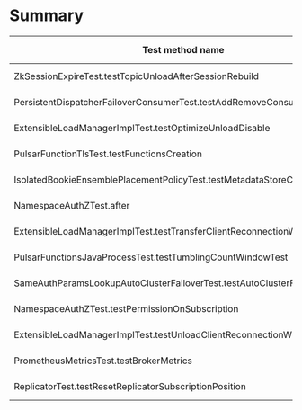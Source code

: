 # Summary

Test method name | Failures | Report | Search issues | Create issue | Fixed by |
---------------- | -------- | ------ | ------------- | ------------ | -------- |
ZkSessionExpireTest.testTopicUnloadAfterSessionRebuild | 11 | [Report](./org.apache.pulsar.broker.service.ZkSessionExpireTest.testTopicUnloadAfterSessionRebuild.md) | [Issues](https://github.com/apache/pulsar/issues?q=ZkSessionExpireTest%20testTopicUnloadAfterSessionRebuild) | [Create issue](https://github.com/apache/pulsar/issues/new?labels=area/test,type/flaky-tests&title=Flaky-test%3A+ZkSessionExpireTest.testTopicUnloadAfterSessionRebuild&body=%0A%23%23%23+Search+before+asking%0A%0A-+%5BX%5D+I+searched+in+the+%5Bissues%5D%28https%3A%2F%2Fgithub.com%2Fapache%2Fpulsar%2Fissues%29+and+found+nothing+similar.%0A%0A%23%23%23+Example+failures%0A%0A-+%5B2025-01-07T06%3A28%3A01.5238522Z%5D%28https%3A%2F%2Fgithub.com%2Fapache%2Fpulsar%2Factions%2Fruns%2F12646109266%2Fjob%2F35236294708%23step%3A9%3A2251%29+%0A-+%5B2025-01-06T06%3A28%3A36.9239706Z%5D%28https%3A%2F%2Fgithub.com%2Fapache%2Fpulsar%2Factions%2Fruns%2F12627438315%2Fjob%2F35182043148%23step%3A9%3A2236%29+%0A-+%5B2025-01-05T06%3A27%3A42.6675697Z%5D%28https%3A%2F%2Fgithub.com%2Fapache%2Fpulsar%2Factions%2Fruns%2F12617083368%2Fjob%2F35158983581%23step%3A9%3A2236%29+%0A-+%5B2025-01-04T06%3A27%3A21.6946387Z%5D%28https%3A%2F%2Fgithub.com%2Fapache%2Fpulsar%2Factions%2Fruns%2F12608077303%2Fjob%2F35140160762%23step%3A9%3A2251%29+%0A-+%5B2025-01-02T12%3A34%3A40.2102783Z%5D%28https%3A%2F%2Fgithub.com%2Fapache%2Fpulsar%2Factions%2Fruns%2F12582208709%2Fjob%2F35067737534%23step%3A11%3A1254%29+%0A%0A%0A%23%23%23+Exception+stacktrace%0A%0A%60%60%60%0Aorg.awaitility.core.ConditionTimeoutException%3A+Assertion+condition+expected+%5Btrue%5D+but+found+%5Bfalse%5D+within+10+seconds.%0A%09at+org.awaitility.core.ConditionAwaiter.await%28ConditionAwaiter.java%3A167%29%0A%09at+org.awaitility.core.AssertionCondition.await%28AssertionCondition.java%3A119%29%0A%09at+org.awaitility.core.AssertionCondition.await%28AssertionCondition.java%3A31%29%0A%09at+org.awaitility.core.ConditionFactory.until%28ConditionFactory.java%3A985%29%0A%09at+org.awaitility.core.ConditionFactory.untilAsserted%28ConditionFactory.java%3A769%29%0A%09at+org.apache.pulsar.broker.service.ZkSessionExpireTest.testTopicUnloadAfterSessionRebuild%28ZkSessionExpireTest.java%3A161%29%0A%09at+java.base%2Fjdk.internal.reflect.DirectMethodHandleAccessor.invoke%28DirectMethodHandleAccessor.java%3A103%29%0A%09at+java.base%2Fjava.lang.reflect.Method.invoke%28Method.java%3A580%29%0A%09at+org.testng.internal.invokers.MethodInvocationHelper.invokeMethod%28MethodInvocationHelper.java%3A139%29%0A%09at+org.testng.internal.invokers.InvokeMethodRunnable.runOne%28InvokeMethodRunnable.java%3A47%29%0A%09at+org.testng.internal.invokers.InvokeMethodRunnable.call%28InvokeMethodRunnable.java%3A76%29%0A%09at+org.testng.internal.invokers.InvokeMethodRunnable.call%28InvokeMethodRunnable.java%3A11%29%0A%09at+java.base%2Fjava.util.concurrent.FutureTask.run%28FutureTask.java%3A317%29%0A%09at+java.base%2Fjava.util.concurrent.ThreadPoolExecutor.runWorker%28ThreadPoolExecutor.java%3A1144%29%0A%09at+java.base%2Fjava.util.concurrent.ThreadPoolExecutor%24Worker.run%28ThreadPoolExecutor.java%3A642%29%0A%09at+java.base%2Fjava.lang.Thread.run%28Thread.java%3A1583%29%0ACaused+by%3A+java.lang.AssertionError%3A+expected+%5Btrue%5D+but+found+%5Bfalse%5D%0A%09at+org.testng.Assert.fail%28Assert.java%3A110%29%0A%09at+org.testng.Assert.failNotEquals%28Assert.java%3A1577%29%0A%09at+org.testng.Assert.assertTrue%28Assert.java%3A56%29%0A%09at+org.testng.Assert.assertTrue%28Assert.java%3A66%29%0A%09at+org.apache.pulsar.broker.service.ZkSessionExpireTest.lambda%24testTopicUnloadAfterSessionRebuild%245%28ZkSessionExpireTest.java%3A163%29%0A%09at+org.awaitility.core.AssertionCondition.lambda%24new%240%28AssertionCondition.java%3A53%29%0A%09at+org.awaitility.core.ConditionAwaiter%24ConditionPoller.call%28ConditionAwaiter.java%3A248%29%0A%09at+org.awaitility.core.ConditionAwaiter%24ConditionPoller.call%28ConditionAwaiter.java%3A235%29%0A%09...+4+more%0A%60%60%60%0A%0A%0A%23%23%23+Are+you+willing+to+submit+a+PR%3F%0A%0A-+%5B+%5D+I%27m+willing+to+submit+a+PR%21%0A) | |
PersistentDispatcherFailoverConsumerTest.testAddRemoveConsumer | 2 | [Report](./org.apache.pulsar.broker.service.PersistentDispatcherFailoverConsumerTest.testAddRemoveConsumer.md) | [Issues](https://github.com/apache/pulsar/issues?q=PersistentDispatcherFailoverConsumerTest%20testAddRemoveConsumer) | [Create issue](https://github.com/apache/pulsar/issues/new?labels=area/test,type/flaky-tests&title=Flaky-test%3A+PersistentDispatcherFailoverConsumerTest.testAddRemoveConsumer&body=%0A%23%23%23+Search+before+asking%0A%0A-+%5BX%5D+I+searched+in+the+%5Bissues%5D%28https%3A%2F%2Fgithub.com%2Fapache%2Fpulsar%2Fissues%29+and+found+nothing+similar.%0A%0A%23%23%23+Example+failures%0A%0A-+%5B2025-01-07T06%3A15%3A10.1188309Z%5D%28https%3A%2F%2Fgithub.com%2Fapache%2Fpulsar%2Factions%2Fruns%2F12646109266%2Fjob%2F35236294708%23step%3A9%3A1348%29+%0A%0A%0A%23%23%23+Exception+stacktrace%0A%0A%60%60%60%0Ajava.lang.AssertionError%3A+expected+object+to+not+be+null%0A%09at+org.testng.Assert.fail%28Assert.java%3A110%29%0A%09at+org.testng.Assert.assertNotNull%28Assert.java%3A1483%29%0A%09at+org.testng.Assert.assertNotNull%28Assert.java%3A1467%29%0A%09at+org.apache.pulsar.broker.service.PersistentDispatcherFailoverConsumerTest.testAddRemoveConsumer%28PersistentDispatcherFailoverConsumerTest.java%3A383%29%0A%09at+java.base%2Fjdk.internal.reflect.DirectMethodHandleAccessor.invoke%28DirectMethodHandleAccessor.java%3A103%29%0A%09at+java.base%2Fjava.lang.reflect.Method.invoke%28Method.java%3A580%29%0A%09at+org.testng.internal.invokers.MethodInvocationHelper.invokeMethod%28MethodInvocationHelper.java%3A139%29%0A%09at+org.testng.internal.invokers.InvokeMethodRunnable.runOne%28InvokeMethodRunnable.java%3A47%29%0A%09at+org.testng.internal.invokers.InvokeMethodRunnable.call%28InvokeMethodRunnable.java%3A76%29%0A%09at+org.testng.internal.invokers.InvokeMethodRunnable.call%28InvokeMethodRunnable.java%3A11%29%0A%09at+java.base%2Fjava.util.concurrent.FutureTask.run%28FutureTask.java%3A317%29%0A%09at+java.base%2Fjava.util.concurrent.ThreadPoolExecutor.runWorker%28ThreadPoolExecutor.java%3A1144%29%0A%09at+java.base%2Fjava.util.concurrent.ThreadPoolExecutor%24Worker.run%28ThreadPoolExecutor.java%3A642%29%0A%09at+java.base%2Fjava.lang.Thread.run%28Thread.java%3A1583%29%0A%60%60%60%0A%0A%0A%23%23%23+Are+you+willing+to+submit+a+PR%3F%0A%0A-+%5B+%5D+I%27m+willing+to+submit+a+PR%21%0A) | |
ExtensibleLoadManagerImplTest.testOptimizeUnloadDisable | 1 | [Report](./org.apache.pulsar.broker.loadbalance.extensions.ExtensibleLoadManagerImplTest.testOptimizeUnloadDisable.md) | [Issues](https://github.com/apache/pulsar/issues?q=ExtensibleLoadManagerImplTest%20testOptimizeUnloadDisable) | [Create issue](https://github.com/apache/pulsar/issues/new?labels=area/test,type/flaky-tests&title=Flaky-test%3A+ExtensibleLoadManagerImplTest.testOptimizeUnloadDisable&body=%0A%23%23%23+Search+before+asking%0A%0A-+%5BX%5D+I+searched+in+the+%5Bissues%5D%28https%3A%2F%2Fgithub.com%2Fapache%2Fpulsar%2Fissues%29+and+found+nothing+similar.%0A%0A%23%23%23+Example+failures%0A%0A-+%5B2025-01-06T06%3A35%3A09.8985986Z%5D%28https%3A%2F%2Fgithub.com%2Fapache%2Fpulsar%2Factions%2Fruns%2F12627438315%2Fjob%2F35182043148%23step%3A9%3A2742%29+%0A%0A%0A%23%23%23+Exception+stacktrace%0A%0A%60%60%60%0Aorg.apache.pulsar.client.api.PulsarClientException%24AlreadyClosedException%3A+Client+already+closed+%3A+state+%3D+Closed%0A%09at+org.apache.pulsar.client.api.PulsarClientException.unwrap%28PulsarClientException.java%3A1071%29%0A%09at+org.apache.pulsar.client.impl.ProducerBuilderImpl.create%28ProducerBuilderImpl.java%3A89%29%0A%09at+org.apache.pulsar.broker.loadbalance.extensions.ExtensibleLoadManagerImplTest.testOptimizeUnloadDisable%28ExtensibleLoadManagerImplTest.java%3A766%29%0A%09at+org.apache.pulsar.broker.loadbalance.extensions.ExtensibleLoadManagerImplTest.testOptimizeUnloadDisable%28ExtensibleLoadManagerImplTest.java%3A744%29%0A%09at+java.base%2Fjdk.internal.reflect.DirectMethodHandleAccessor.invoke%28DirectMethodHandleAccessor.java%3A103%29%0A%09at+java.base%2Fjava.lang.reflect.Method.invoke%28Method.java%3A580%29%0A%09at+org.testng.internal.invokers.MethodInvocationHelper.invokeMethod%28MethodInvocationHelper.java%3A139%29%0A%09at+org.testng.internal.invokers.InvokeMethodRunnable.runOne%28InvokeMethodRunnable.java%3A47%29%0A%09at+org.testng.internal.invokers.InvokeMethodRunnable.call%28InvokeMethodRunnable.java%3A76%29%0A%09at+org.testng.internal.invokers.InvokeMethodRunnable.call%28InvokeMethodRunnable.java%3A11%29%0A%09at+java.base%2Fjava.util.concurrent.FutureTask.run%28FutureTask.java%3A317%29%0A%09at+java.base%2Fjava.util.concurrent.ThreadPoolExecutor.runWorker%28ThreadPoolExecutor.java%3A1144%29%0A%09at+java.base%2Fjava.util.concurrent.ThreadPoolExecutor%24Worker.run%28ThreadPoolExecutor.java%3A642%29%0A%09at+java.base%2Fjava.lang.Thread.run%28Thread.java%3A1583%29%0A%60%60%60%0A%0A%0A%23%23%23+Are+you+willing+to+submit+a+PR%3F%0A%0A-+%5B+%5D+I%27m+willing+to+submit+a+PR%21%0A) | |
PulsarFunctionTlsTest.testFunctionsCreation | 1 | [Report](./org.apache.pulsar.functions.worker.PulsarFunctionTlsTest.testFunctionsCreation.md) | [Issues](https://github.com/apache/pulsar/issues?q=PulsarFunctionTlsTest%20testFunctionsCreation) | [Create issue](https://github.com/apache/pulsar/issues/new?labels=area/test,type/flaky-tests&title=Flaky-test%3A+PulsarFunctionTlsTest.testFunctionsCreation&body=%0A%23%23%23+Search+before+asking%0A%0A-+%5BX%5D+I+searched+in+the+%5Bissues%5D%28https%3A%2F%2Fgithub.com%2Fapache%2Fpulsar%2Fissues%29+and+found+nothing+similar.%0A%0A%23%23%23+Example+failures%0A%0A-+%5B2025-01-04T06%3A18%3A29.3857670Z%5D%28https%3A%2F%2Fgithub.com%2Fapache%2Fpulsar%2Factions%2Fruns%2F12608056109%2Fjob%2F35140288931%23step%3A11%3A844%29+%0A%0A%0A%23%23%23+Exception+stacktrace%0A%0A%60%60%60%0Aorg.apache.pulsar.client.admin.PulsarAdminException%3A+javax.ws.rs.ServiceUnavailableException%3A+HTTP+503+%7B%22reason%22%3A%22Leader+not+yet+ready.+Please+retry+again%22%7D%0A%09at+org.apache.pulsar.client.admin.PulsarAdminException.wrap%28PulsarAdminException.java%3A252%29%0A%09at+org.apache.pulsar.client.admin.internal.BaseResource.sync%28BaseResource.java%3A352%29%0A%09at+org.apache.pulsar.client.admin.internal.FunctionsImpl.createFunctionWithUrl%28FunctionsImpl.java%3A199%29%0A%09at+org.apache.pulsar.functions.worker.PulsarFunctionTlsTest.testFunctionsCreation%28PulsarFunctionTlsTest.java%3A274%29%0A%09at+java.base%2Fjdk.internal.reflect.NativeMethodAccessorImpl.invoke0%28Native+Method%29%0A%09at+java.base%2Fjdk.internal.reflect.NativeMethodAccessorImpl.invoke%28NativeMethodAccessorImpl.java%3A77%29%0A%09at+java.base%2Fjdk.internal.reflect.DelegatingMethodAccessorImpl.invoke%28DelegatingMethodAccessorImpl.java%3A43%29%0A%09at+java.base%2Fjava.lang.reflect.Method.invoke%28Method.java%3A569%29%0A%09at+org.testng.internal.invokers.MethodInvocationHelper.invokeMethod%28MethodInvocationHelper.java%3A139%29%0A%09at+org.testng.internal.invokers.InvokeMethodRunnable.runOne%28InvokeMethodRunnable.java%3A47%29%0A%09at+org.testng.internal.invokers.InvokeMethodRunnable.call%28InvokeMethodRunnable.java%3A76%29%0A%09at+org.testng.internal.invokers.InvokeMethodRunnable.call%28InvokeMethodRunnable.java%3A11%29%0A%09at+java.base%2Fjava.util.concurrent.FutureTask.run%28FutureTask.java%3A264%29%0A%09at+java.base%2Fjava.util.concurrent.ThreadPoolExecutor.runWorker%28ThreadPoolExecutor.java%3A1136%29%0A%09at+java.base%2Fjava.util.concurrent.ThreadPoolExecutor%24Worker.run%28ThreadPoolExecutor.java%3A635%29%0A%09at+java.base%2Fjava.lang.Thread.run%28Thread.java%3A840%29%0A%09Suppressed%3A+org.apache.pulsar.client.admin.PulsarAdminException%3A+javax.ws.rs.ServiceUnavailableException%3A+HTTP+503+%7B%22reason%22%3A%22Leader+not+yet+ready.+Please+retry+again%22%7D%0A%09%09at+org.apache.pulsar.client.admin.internal.BaseResource.getApiException%28BaseResource.java%3A264%29%0A%09%09at+org.apache.pulsar.client.admin.internal.BaseResource%242.failed%28BaseResource.java%3A168%29%0A%09%09at+org.glassfish.jersey.client.JerseyInvocation%241.failed%28JerseyInvocation.java%3A898%29%0A%09%09at+org.glassfish.jersey.client.JerseyInvocation%241.completed%28JerseyInvocation.java%3A879%29%0A%09%09at+org.glassfish.jersey.client.ClientRuntime.processResponse%28ClientRuntime.java%3A232%29%0A%09%09at+org.glassfish.jersey.client.ClientRuntime.access%24200%28ClientRuntime.java%3A62%29%0A%09%09at+org.glassfish.jersey.client.ClientRuntime%242.lambda%24response%240%28ClientRuntime.java%3A176%29%0A%09%09at+org.glassfish.jersey.internal.Errors%241.call%28Errors.java%3A248%29%0A%09%09at+org.glassfish.jersey.internal.Errors%241.call%28Errors.java%3A244%29%0A%09%09at+org.glassfish.jersey.internal.Errors.process%28Errors.java%3A292%29%0A%09%09at+org.glassfish.jersey.internal.Errors.process%28Errors.java%3A274%29%0A%09%09at+org.glassfish.jersey.internal.Errors.process%28Errors.java%3A244%29%0A%60%60%60%0A%0A%0A%23%23%23+Are+you+willing+to+submit+a+PR%3F%0A%0A-+%5B+%5D+I%27m+willing+to+submit+a+PR%21%0A) | |
IsolatedBookieEnsemblePlacementPolicyTest.testMetadataStoreCases | 1 | [Report](./org.apache.pulsar.bookie.rackawareness.IsolatedBookieEnsemblePlacementPolicyTest.testMetadataStoreCases.md) | [Issues](https://github.com/apache/pulsar/issues?q=IsolatedBookieEnsemblePlacementPolicyTest%20testMetadataStoreCases) | [Create issue](https://github.com/apache/pulsar/issues/new?labels=area/test,type/flaky-tests&title=Flaky-test%3A+IsolatedBookieEnsemblePlacementPolicyTest.testMetadataStoreCases&body=%0A%23%23%23+Search+before+asking%0A%0A-+%5BX%5D+I+searched+in+the+%5Bissues%5D%28https%3A%2F%2Fgithub.com%2Fapache%2Fpulsar%2Fissues%29+and+found+nothing+similar.%0A%0A%23%23%23+Example+failures%0A%0A-+%5B2025-01-07T06%3A14%3A05.1481662Z%5D%28https%3A%2F%2Fgithub.com%2Fapache%2Fpulsar%2Factions%2Fruns%2F12646072313%2Fjob%2F35236534441%23step%3A11%3A2362%29+%0A%0A%0A%23%23%23+Exception+stacktrace%0A%0A%60%60%60%0Ajava.lang.AssertionError%3A+expected+%5Btrue%5D+but+found+%5Bfalse%5D%0A%09at+org.testng.Assert.fail%28Assert.java%3A110%29%0A%09at+org.testng.Assert.failNotEquals%28Assert.java%3A1577%29%0A%09at+org.testng.Assert.assertTrue%28Assert.java%3A56%29%0A%09at+org.testng.Assert.assertTrue%28Assert.java%3A66%29%0A%09at+org.apache.pulsar.bookie.rackawareness.IsolatedBookieEnsemblePlacementPolicyTest.testMetadataStoreCases%28IsolatedBookieEnsemblePlacementPolicyTest.java%3A229%29%0A%09at+java.base%2Fjdk.internal.reflect.NativeMethodAccessorImpl.invoke0%28Native+Method%29%0A%09at+java.base%2Fjdk.internal.reflect.NativeMethodAccessorImpl.invoke%28NativeMethodAccessorImpl.java%3A77%29%0A%09at+java.base%2Fjdk.internal.reflect.DelegatingMethodAccessorImpl.invoke%28DelegatingMethodAccessorImpl.java%3A43%29%0A%09at+java.base%2Fjava.lang.reflect.Method.invoke%28Method.java%3A569%29%0A%09at+org.testng.internal.invokers.MethodInvocationHelper.invokeMethod%28MethodInvocationHelper.java%3A139%29%0A%09at+org.testng.internal.invokers.InvokeMethodRunnable.runOne%28InvokeMethodRunnable.java%3A47%29%0A%09at+org.testng.internal.invokers.InvokeMethodRunnable.call%28InvokeMethodRunnable.java%3A76%29%0A%09at+org.testng.internal.invokers.InvokeMethodRunnable.call%28InvokeMethodRunnable.java%3A11%29%0A%09at+java.base%2Fjava.util.concurrent.FutureTask.run%28FutureTask.java%3A264%29%0A%09at+java.base%2Fjava.util.concurrent.ThreadPoolExecutor.runWorker%28ThreadPoolExecutor.java%3A1136%29%0A%09at+java.base%2Fjava.util.concurrent.ThreadPoolExecutor%24Worker.run%28ThreadPoolExecutor.java%3A635%29%0A%09at+java.base%2Fjava.lang.Thread.run%28Thread.java%3A840%29%0A%60%60%60%0A%0A%0A%23%23%23+Are+you+willing+to+submit+a+PR%3F%0A%0A-+%5B+%5D+I%27m+willing+to+submit+a+PR%21%0A) | |
NamespaceAuthZTest.after | 1 | [Report](./org.apache.pulsar.broker.admin.NamespaceAuthZTest.after.md) | [Issues](https://github.com/apache/pulsar/issues?q=NamespaceAuthZTest%20after) | [Create issue](https://github.com/apache/pulsar/issues/new?labels=area/test,type/flaky-tests&title=Flaky-test%3A+NamespaceAuthZTest.after&body=%0A%23%23%23+Search+before+asking%0A%0A-+%5BX%5D+I+searched+in+the+%5Bissues%5D%28https%3A%2F%2Fgithub.com%2Fapache%2Fpulsar%2Fissues%29+and+found+nothing+similar.%0A%0A%23%23%23+Example+failures%0A%0A-+%5B2025-01-07T12%3A25%3A17.8310774Z%5D%28https%3A%2F%2Fgithub.com%2Fapache%2Fpulsar%2Factions%2Fruns%2F12651295036%2Fjob%2F35252071323%23step%3A11%3A898%29+%0A%0A%0A%23%23%23+Exception+stacktrace%0A%0A%60%60%60%0Aorg.awaitility.core.ConditionTimeoutException%3A+Condition+org.apache.pulsar.broker.auth.MockedPulsarServiceBaseTest%24%24Lambda%2F0x00007ff82cc6a9c0+was+not+fulfilled+within+10+seconds.%0A%09at+org.awaitility.core.ConditionAwaiter.await%28ConditionAwaiter.java%3A167%29%0A%09at+org.awaitility.core.CallableCondition.await%28CallableCondition.java%3A78%29%0A%09at+org.awaitility.core.CallableCondition.await%28CallableCondition.java%3A26%29%0A%09at+org.awaitility.core.ConditionFactory.until%28ConditionFactory.java%3A985%29%0A%09at+org.awaitility.core.ConditionFactory.until%28ConditionFactory.java%3A954%29%0A%09at+org.apache.pulsar.broker.auth.MockedPulsarServiceBaseTest.deleteNamespaceWithRetry%28MockedPulsarServiceBaseTest.java%3A690%29%0A%09at+org.apache.pulsar.broker.auth.MockedPulsarServiceBaseTest.deleteNamespaceWithRetry%28MockedPulsarServiceBaseTest.java%3A679%29%0A%09at+org.apache.pulsar.broker.admin.NamespaceAuthZTest.after%28NamespaceAuthZTest.java%3A145%29%0A%09at+java.base%2Fjdk.internal.reflect.DirectMethodHandleAccessor.invoke%28DirectMethodHandleAccessor.java%3A103%29%0A%09at+java.base%2Fjava.lang.reflect.Method.invoke%28Method.java%3A580%29%0A%09at+org.testng.internal.invokers.MethodInvocationHelper.invokeMethod%28MethodInvocationHelper.java%3A139%29%0A%09at+org.testng.internal.invokers.MethodInvocationHelper.invokeMethodConsideringTimeout%28MethodInvocationHelper.java%3A69%29%0A%09at+org.testng.internal.invokers.ConfigInvoker.invokeConfigurationMethod%28ConfigInvoker.java%3A361%29%0A%09at+org.testng.internal.invokers.ConfigInvoker.invokeConfigurations%28ConfigInvoker.java%3A296%29%0A%09at+org.testng.internal.invokers.TestInvoker.runConfigMethods%28TestInvoker.java%3A823%29%0A%09at+org.testng.internal.invokers.TestInvoker.runAfterConfigurations%28TestInvoker.java%3A792%29%0A%09at+org.testng.internal.invokers.TestInvoker.invokeMethod%28TestInvoker.java%3A768%29%0A%09at+org.testng.internal.invokers.TestInvoker.invokeTestMethod%28TestInvoker.java%3A221%29%0A%09at+org.testng.internal.invokers.MethodRunner.runInSequence%28MethodRunner.java%3A50%29%0A%09at+org.testng.internal.invokers.TestInvoker%24MethodInvocationAgent.invoke%28TestInvoker.java%3A969%29%0A%09at+org.testng.internal.invokers.TestInvoker.invokeTestMethods%28TestInvoker.java%3A194%29%0A%09at+org.testng.internal.invokers.TestMethodWorker.invokeTestMethods%28TestMethodWorker.java%3A148%29%0A%09at+org.testng.internal.invokers.TestMethodWorker.run%28TestMethodWorker.java%3A128%29%0A%09at+java.base%2Fjava.util.ArrayList.forEach%28ArrayList.java%3A1596%29%0A%09at+org.testng.TestRunner.privateRun%28TestRunner.java%3A829%29%0A%09at+org.testng.TestRunner.run%28TestRunner.java%3A602%29%0A%09at+org.testng.SuiteRunner.runTest%28SuiteRunner.java%3A437%29%0A%09at+org.testng.SuiteRunner.runSequentially%28SuiteRunner.java%3A431%29%0A%09at+org.testng.SuiteRunner.privateRun%28SuiteRunner.java%3A391%29%0A%60%60%60%0A%0A%0A%23%23%23+Are+you+willing+to+submit+a+PR%3F%0A%0A-+%5B+%5D+I%27m+willing+to+submit+a+PR%21%0A) | |
ExtensibleLoadManagerImplTest.testTransferClientReconnectionWithoutLookup | 1 | [Report](./org.apache.pulsar.broker.loadbalance.extensions.ExtensibleLoadManagerImplTest.testTransferClientReconnectionWithoutLookup.md) | [Issues](https://github.com/apache/pulsar/issues?q=ExtensibleLoadManagerImplTest%20testTransferClientReconnectionWithoutLookup) | [Create issue](https://github.com/apache/pulsar/issues/new?labels=area/test,type/flaky-tests&title=Flaky-test%3A+ExtensibleLoadManagerImplTest.testTransferClientReconnectionWithoutLookup&body=%0A%23%23%23+Search+before+asking%0A%0A-+%5BX%5D+I+searched+in+the+%5Bissues%5D%28https%3A%2F%2Fgithub.com%2Fapache%2Fpulsar%2Fissues%29+and+found+nothing+similar.%0A%0A%23%23%23+Example+failures%0A%0A-+%5B2025-01-06T06%3A35%3A09.9028724Z%5D%28https%3A%2F%2Fgithub.com%2Fapache%2Fpulsar%2Factions%2Fruns%2F12627438315%2Fjob%2F35182043148%23step%3A9%3A2776%29+%0A%0A%0A%23%23%23+Exception+stacktrace%0A%0A%60%60%60%0Aorg.apache.pulsar.client.api.PulsarClientException%24AlreadyClosedException%3A+Client+already+closed+%3A+state+%3D+Closed%0A%09at+org.apache.pulsar.client.api.PulsarClientException.unwrap%28PulsarClientException.java%3A1071%29%0A%09at+org.apache.pulsar.client.impl.ProducerBuilderImpl.create%28ProducerBuilderImpl.java%3A89%29%0A%09at+org.apache.pulsar.broker.loadbalance.extensions.ExtensibleLoadManagerImplTest.testTransferClientReconnectionWithoutLookup%28ExtensibleLoadManagerImplTest.java%3A519%29%0A%09at+org.apache.pulsar.broker.loadbalance.extensions.ExtensibleLoadManagerImplTest.testTransferClientReconnectionWithoutLookup%28ExtensibleLoadManagerImplTest.java%3A493%29%0A%09at+java.base%2Fjdk.internal.reflect.DirectMethodHandleAccessor.invoke%28DirectMethodHandleAccessor.java%3A103%29%0A%09at+java.base%2Fjava.lang.reflect.Method.invoke%28Method.java%3A580%29%0A%09at+org.testng.internal.invokers.MethodInvocationHelper.invokeMethod%28MethodInvocationHelper.java%3A139%29%0A%09at+org.testng.internal.invokers.InvokeMethodRunnable.runOne%28InvokeMethodRunnable.java%3A47%29%0A%09at+org.testng.internal.invokers.InvokeMethodRunnable.call%28InvokeMethodRunnable.java%3A76%29%0A%09at+org.testng.internal.invokers.InvokeMethodRunnable.call%28InvokeMethodRunnable.java%3A11%29%0A%09at+java.base%2Fjava.util.concurrent.FutureTask.run%28FutureTask.java%3A317%29%0A%09at+java.base%2Fjava.util.concurrent.ThreadPoolExecutor.runWorker%28ThreadPoolExecutor.java%3A1144%29%0A%09at+java.base%2Fjava.util.concurrent.ThreadPoolExecutor%24Worker.run%28ThreadPoolExecutor.java%3A642%29%0A%09at+java.base%2Fjava.lang.Thread.run%28Thread.java%3A1583%29%0A%60%60%60%0A%0A%0A%23%23%23+Are+you+willing+to+submit+a+PR%3F%0A%0A-+%5B+%5D+I%27m+willing+to+submit+a+PR%21%0A) | |
PulsarFunctionsJavaProcessTest.testTumblingCountWindowTest | 1 | [Report](./org.apache.pulsar.tests.integration.functions.java.PulsarFunctionsJavaProcessTest.testTumblingCountWindowTest.md) | [Issues](https://github.com/apache/pulsar/issues?q=PulsarFunctionsJavaProcessTest%20testTumblingCountWindowTest) | [Create issue](https://github.com/apache/pulsar/issues/new?labels=area/test,type/flaky-tests&title=Flaky-test%3A+PulsarFunctionsJavaProcessTest.testTumblingCountWindowTest&body=%0A%23%23%23+Search+before+asking%0A%0A-+%5BX%5D+I+searched+in+the+%5Bissues%5D%28https%3A%2F%2Fgithub.com%2Fapache%2Fpulsar%2Fissues%29+and+found+nothing+similar.%0A%0A%23%23%23+Example+failures%0A%0A-+%5B2025-01-05T13%3A16%3A40.4661519Z%5D%28https%3A%2F%2Fgithub.com%2Fapache%2Fpulsar%2Factions%2Fruns%2F12619365944%2Fjob%2F35164272449%23step%3A12%3A34694%29+%0A%0A%0A%23%23%23+Exception+stacktrace%0A%0A%60%60%60%0Ajava.lang.AssertionError%3A+expected+%5B1%5D+but+found+%5B3%5D%0A%09at+org.testng.Assert.fail%28Assert.java%3A110%29%0A%09at+org.testng.Assert.failNotEquals%28Assert.java%3A1577%29%0A%09at+org.testng.Assert.assertEqualsImpl%28Assert.java%3A149%29%0A%09at+org.testng.Assert.assertEquals%28Assert.java%3A131%29%0A%09at+org.testng.Assert.assertEquals%28Assert.java%3A979%29%0A%09at+org.testng.Assert.assertEquals%28Assert.java%3A955%29%0A%09at+org.testng.Assert.assertEquals%28Assert.java%3A989%29%0A%09at+org.apache.pulsar.tests.integration.functions.PulsarFunctionsTest.testWindowFunction%28PulsarFunctionsTest.java%3A334%29%0A%09at+org.apache.pulsar.tests.integration.functions.java.PulsarFunctionsJavaTest.testTumblingCountWindowTest%28PulsarFunctionsJavaTest.java%3A138%29%0A%09at+java.base%2Fjdk.internal.reflect.DirectMethodHandleAccessor.invoke%28DirectMethodHandleAccessor.java%3A103%29%0A%09at+java.base%2Fjava.lang.reflect.Method.invoke%28Method.java%3A580%29%0A%09at+org.testng.internal.invokers.MethodInvocationHelper.invokeMethod%28MethodInvocationHelper.java%3A139%29%0A%09at+org.testng.internal.invokers.InvokeMethodRunnable.runOne%28InvokeMethodRunnable.java%3A47%29%0A%09at+org.testng.internal.invokers.InvokeMethodRunnable.call%28InvokeMethodRunnable.java%3A76%29%0A%09at+org.testng.internal.invokers.InvokeMethodRunnable.call%28InvokeMethodRunnable.java%3A11%29%0A%09at+java.base%2Fjava.util.concurrent.FutureTask.run%28FutureTask.java%3A317%29%0A%09at+java.base%2Fjava.util.concurrent.ThreadPoolExecutor.runWorker%28ThreadPoolExecutor.java%3A1144%29%0A%09at+java.base%2Fjava.util.concurrent.ThreadPoolExecutor%24Worker.run%28ThreadPoolExecutor.java%3A642%29%0A%09at+java.base%2Fjava.lang.Thread.run%28Thread.java%3A1583%29%0A%60%60%60%0A%0A%0A%23%23%23+Are+you+willing+to+submit+a+PR%3F%0A%0A-+%5B+%5D+I%27m+willing+to+submit+a+PR%21%0A) | |
SameAuthParamsLookupAutoClusterFailoverTest.testAutoClusterFailover | 1 | [Report](./org.apache.pulsar.broker.SameAuthParamsLookupAutoClusterFailoverTest.testAutoClusterFailover.md) | [Issues](https://github.com/apache/pulsar/issues?q=SameAuthParamsLookupAutoClusterFailoverTest%20testAutoClusterFailover) | [Create issue](https://github.com/apache/pulsar/issues/new?labels=area/test,type/flaky-tests&title=Flaky-test%3A+SameAuthParamsLookupAutoClusterFailoverTest.testAutoClusterFailover&body=%0A%23%23%23+Search+before+asking%0A%0A-+%5BX%5D+I+searched+in+the+%5Bissues%5D%28https%3A%2F%2Fgithub.com%2Fapache%2Fpulsar%2Fissues%29+and+found+nothing+similar.%0A%0A%23%23%23+Example+failures%0A%0A-+%5B2025-01-03T12%3A38%3A11.5844321Z%5D%28https%3A%2F%2Fgithub.com%2Fapache%2Fpulsar%2Factions%2Fruns%2F12597484424%2Fjob%2F35110934653%23step%3A11%3A1654%29+%0A%0A%0A%23%23%23+Exception+stacktrace%0A%0A%60%60%60%0Aorg.awaitility.core.ConditionTimeoutException%3A+Assertion+condition+expected+%5Btrue%5D+but+found+%5Bfalse%5D+within+1+minutes.%0A%09at+org.awaitility.core.ConditionAwaiter.await%28ConditionAwaiter.java%3A167%29%0A%09at+org.awaitility.core.AssertionCondition.await%28AssertionCondition.java%3A119%29%0A%09at+org.awaitility.core.AssertionCondition.await%28AssertionCondition.java%3A31%29%0A%09at+org.awaitility.core.ConditionFactory.until%28ConditionFactory.java%3A985%29%0A%09at+org.awaitility.core.ConditionFactory.untilAsserted%28ConditionFactory.java%3A769%29%0A%09at+org.apache.pulsar.broker.SameAuthParamsLookupAutoClusterFailoverTest.testAutoClusterFailover%28SameAuthParamsLookupAutoClusterFailoverTest.java%3A152%29%0A%09at+java.base%2Fjdk.internal.reflect.DirectMethodHandleAccessor.invoke%28DirectMethodHandleAccessor.java%3A103%29%0A%09at+java.base%2Fjava.lang.reflect.Method.invoke%28Method.java%3A580%29%0A%09at+org.testng.internal.invokers.MethodInvocationHelper.invokeMethod%28MethodInvocationHelper.java%3A139%29%0A%09at+org.testng.internal.invokers.InvokeMethodRunnable.runOne%28InvokeMethodRunnable.java%3A47%29%0A%09at+org.testng.internal.invokers.InvokeMethodRunnable.call%28InvokeMethodRunnable.java%3A76%29%0A%09at+org.testng.internal.invokers.InvokeMethodRunnable.call%28InvokeMethodRunnable.java%3A11%29%0A%09at+java.base%2Fjava.util.concurrent.FutureTask.run%28FutureTask.java%3A317%29%0A%09at+java.base%2Fjava.util.concurrent.ThreadPoolExecutor.runWorker%28ThreadPoolExecutor.java%3A1144%29%0A%09at+java.base%2Fjava.util.concurrent.ThreadPoolExecutor%24Worker.run%28ThreadPoolExecutor.java%3A642%29%0A%09at+java.base%2Fjava.lang.Thread.run%28Thread.java%3A1583%29%0ACaused+by%3A+java.lang.AssertionError%3A+expected+%5Btrue%5D+but+found+%5Bfalse%5D%0A%09at+org.testng.Assert.fail%28Assert.java%3A110%29%0A%09at+org.testng.Assert.failNotEquals%28Assert.java%3A1577%29%0A%09at+org.testng.Assert.assertTrue%28Assert.java%3A56%29%0A%09at+org.testng.Assert.assertTrue%28Assert.java%3A66%29%0A%09at+org.apache.pulsar.broker.SameAuthParamsLookupAutoClusterFailoverTest.lambda%24testAutoClusterFailover%248%28SameAuthParamsLookupAutoClusterFailoverTest.java%3A160%29%0A%09at+org.awaitility.core.AssertionCondition.lambda%24new%240%28AssertionCondition.java%3A53%29%0A%09at+org.awaitility.core.ConditionAwaiter%24ConditionPoller.call%28ConditionAwaiter.java%3A248%29%0A%09at+org.awaitility.core.ConditionAwaiter%24ConditionPoller.call%28ConditionAwaiter.java%3A235%29%0A%09...+4+more%0A%60%60%60%0A%0A%0A%23%23%23+Are+you+willing+to+submit+a+PR%3F%0A%0A-+%5B+%5D+I%27m+willing+to+submit+a+PR%21%0A) | |
NamespaceAuthZTest.testPermissionOnSubscription | 1 | [Report](./org.apache.pulsar.broker.admin.NamespaceAuthZTest.testPermissionOnSubscription.md) | [Issues](https://github.com/apache/pulsar/issues?q=NamespaceAuthZTest%20testPermissionOnSubscription) | [Create issue](https://github.com/apache/pulsar/issues/new?labels=area/test,type/flaky-tests&title=Flaky-test%3A+NamespaceAuthZTest.testPermissionOnSubscription&body=%0A%23%23%23+Search+before+asking%0A%0A-+%5BX%5D+I+searched+in+the+%5Bissues%5D%28https%3A%2F%2Fgithub.com%2Fapache%2Fpulsar%2Fissues%29+and+found+nothing+similar.%0A%0A%23%23%23+Example+failures%0A%0A-+%5B2025-01-06T12%3A24%3A32.5617921Z%5D%28https%3A%2F%2Fgithub.com%2Fapache%2Fpulsar%2Factions%2Fruns%2F12632252855%2Fjob%2F35195961784%23step%3A10%3A918%29+%0A%0A%0A%23%23%23+Exception+stacktrace%0A%0A%60%60%60%0Aorg.mockito.exceptions.misusing.UnfinishedStubbingException%3A%0A%0AUnfinished+stubbing+detected+here%3A%0A-%3E+at+org.apache.pulsar.broker.admin.NamespaceAuthZTest.setAuthorizationOperationChecker%28NamespaceAuthZTest.java%3A151%29%0A%0AE.g.+thenReturn%28%29+may+be+missing.%0AExamples+of+correct+stubbing%3A%0A++++when%28mock.isOk%28%29%29.thenReturn%28true%29%3B%0A++++when%28mock.isOk%28%29%29.thenThrow%28exception%29%3B%0A++++doThrow%28exception%29.when%28mock%29.someVoidMethod%28%29%3B%0AHints%3A%0A+1.+missing+thenReturn%28%29%0A+2.+you+are+trying+to+stub+a+final+method%2C+which+is+not+supported%0A+3.+you+are+stubbing+the+behaviour+of+another+mock+inside+before+%27thenReturn%27+instruction+is+completed%0A%0A%09at+org.apache.pulsar.broker.authorization.AuthorizationService.allowNamespaceOperationAsync%28AuthorizationService.java%3A651%29%0A%09at+org.apache.pulsar.broker.admin.NamespaceAuthZTest.setAuthorizationOperationChecker%28NamespaceAuthZTest.java%3A159%29%0A%09at+org.apache.pulsar.broker.admin.NamespaceAuthZTest.testPermissionOnSubscription%28NamespaceAuthZTest.java%3A676%29%0A%09at+java.base%2Fjdk.internal.reflect.DirectMethodHandleAccessor.invoke%28DirectMethodHandleAccessor.java%3A103%29%0A%09at+java.base%2Fjava.lang.reflect.Method.invoke%28Method.java%3A580%29%0A%09at+org.testng.internal.invokers.MethodInvocationHelper.invokeMethod%28MethodInvocationHelper.java%3A139%29%0A%09at+org.testng.internal.invokers.InvokeMethodRunnable.runOne%28InvokeMethodRunnable.java%3A47%29%0A%09at+org.testng.internal.invokers.InvokeMethodRunnable.call%28InvokeMethodRunnable.java%3A76%29%0A%09at+org.testng.internal.invokers.InvokeMethodRunnable.call%28InvokeMethodRunnable.java%3A11%29%0A%09at+java.base%2Fjava.util.concurrent.FutureTask.run%28FutureTask.java%3A317%29%0A%09at+java.base%2Fjava.util.concurrent.ThreadPoolExecutor.runWorker%28ThreadPoolExecutor.java%3A1144%29%0A%09at+java.base%2Fjava.util.concurrent.ThreadPoolExecutor%24Worker.run%28ThreadPoolExecutor.java%3A642%29%0A%09at+java.base%2Fjava.lang.Thread.run%28Thread.java%3A1583%29%0A%60%60%60%0A%0A%0A%23%23%23+Are+you+willing+to+submit+a+PR%3F%0A%0A-+%5B+%5D+I%27m+willing+to+submit+a+PR%21%0A) | |
ExtensibleLoadManagerImplTest.testUnloadClientReconnectionWithLookup | 1 | [Report](./org.apache.pulsar.broker.loadbalance.extensions.ExtensibleLoadManagerImplTest.testUnloadClientReconnectionWithLookup.md) | [Issues](https://github.com/apache/pulsar/issues?q=ExtensibleLoadManagerImplTest%20testUnloadClientReconnectionWithLookup) | [Create issue](https://github.com/apache/pulsar/issues/new?labels=area/test,type/flaky-tests&title=Flaky-test%3A+ExtensibleLoadManagerImplTest.testUnloadClientReconnectionWithLookup&body=%0A%23%23%23+Search+before+asking%0A%0A-+%5BX%5D+I+searched+in+the+%5Bissues%5D%28https%3A%2F%2Fgithub.com%2Fapache%2Fpulsar%2Fissues%29+and+found+nothing+similar.%0A%0A%23%23%23+Example+failures%0A%0A-+%5B2025-01-06T06%3A35%3A09.9201156Z%5D%28https%3A%2F%2Fgithub.com%2Fapache%2Fpulsar%2Factions%2Fruns%2F12627438315%2Fjob%2F35182043148%23step%3A9%3A2912%29+%0A%0A%0A%23%23%23+Exception+stacktrace%0A%0A%60%60%60%0Ajava.lang.NullPointerException%3A+Cannot+invoke+%22org.apache.commons.lang3.tuple.Pair.getLeft%28%29%22+because+%22lookup%22+is+null%0A%09at+org.apache.pulsar.broker.loadbalance.extensions.ExtensibleLoadManagerImplTest.testUnloadClientReconnectionWithLookup%28ExtensibleLoadManagerImplTest.java%3A733%29%0A%09at+org.apache.pulsar.broker.loadbalance.extensions.ExtensibleLoadManagerImplTest.testUnloadClientReconnectionWithLookup%28ExtensibleLoadManagerImplTest.java%3A650%29%0A%09at+java.base%2Fjdk.internal.reflect.DirectMethodHandleAccessor.invoke%28DirectMethodHandleAccessor.java%3A103%29%0A%09at+java.base%2Fjava.lang.reflect.Method.invoke%28Method.java%3A580%29%0A%09at+org.testng.internal.invokers.MethodInvocationHelper.invokeMethod%28MethodInvocationHelper.java%3A139%29%0A%09at+org.testng.internal.invokers.InvokeMethodRunnable.runOne%28InvokeMethodRunnable.java%3A47%29%0A%09at+org.testng.internal.invokers.InvokeMethodRunnable.call%28InvokeMethodRunnable.java%3A76%29%0A%09at+org.testng.internal.invokers.InvokeMethodRunnable.call%28InvokeMethodRunnable.java%3A11%29%0A%09at+java.base%2Fjava.util.concurrent.FutureTask.run%28FutureTask.java%3A317%29%0A%09at+java.base%2Fjava.util.concurrent.ThreadPoolExecutor.runWorker%28ThreadPoolExecutor.java%3A1144%29%0A%09at+java.base%2Fjava.util.concurrent.ThreadPoolExecutor%24Worker.run%28ThreadPoolExecutor.java%3A642%29%0A%09at+java.base%2Fjava.lang.Thread.run%28Thread.java%3A1583%29%0A%60%60%60%0A%0A%0A%23%23%23+Are+you+willing+to+submit+a+PR%3F%0A%0A-+%5B+%5D+I%27m+willing+to+submit+a+PR%21%0A) | |
PrometheusMetricsTest.testBrokerMetrics | 1 | [Report](./org.apache.pulsar.broker.stats.PrometheusMetricsTest.testBrokerMetrics.md) | [Issues](https://github.com/apache/pulsar/issues?q=PrometheusMetricsTest%20testBrokerMetrics) | [Create issue](https://github.com/apache/pulsar/issues/new?labels=area/test,type/flaky-tests&title=Flaky-test%3A+PrometheusMetricsTest.testBrokerMetrics&body=%0A%23%23%23+Search+before+asking%0A%0A-+%5BX%5D+I+searched+in+the+%5Bissues%5D%28https%3A%2F%2Fgithub.com%2Fapache%2Fpulsar%2Fissues%29+and+found+nothing+similar.%0A%0A%23%23%23+Example+failures%0A%0A-+%5B2025-01-02T12%3A26%3A46.7403897Z%5D%28https%3A%2F%2Fgithub.com%2Fapache%2Fpulsar%2Factions%2Fruns%2F12582208709%2Fjob%2F35067737534%23step%3A11%3A1144%29+%0A%0A%0A%23%23%23+Exception+stacktrace%0A%0A%60%60%60%0Ajava.lang.AssertionError%3A+expected+%5B195.0%5D+but+found+%5B0.0%5D%0A%09at+org.testng.Assert.fail%28Assert.java%3A110%29%0A%09at+org.testng.Assert.failNotEquals%28Assert.java%3A1577%29%0A%09at+org.testng.Assert.assertEquals%28Assert.java%3A727%29%0A%09at+org.testng.Assert.assertEquals%28Assert.java%3A774%29%0A%09at+org.apache.pulsar.broker.stats.PrometheusMetricsTest.testBrokerMetrics%28PrometheusMetricsTest.java%3A315%29%0A%09at+java.base%2Fjdk.internal.reflect.DirectMethodHandleAccessor.invoke%28DirectMethodHandleAccessor.java%3A103%29%0A%09at+java.base%2Fjava.lang.reflect.Method.invoke%28Method.java%3A580%29%0A%09at+org.testng.internal.invokers.MethodInvocationHelper.invokeMethod%28MethodInvocationHelper.java%3A139%29%0A%09at+org.testng.internal.invokers.InvokeMethodRunnable.runOne%28InvokeMethodRunnable.java%3A47%29%0A%09at+org.testng.internal.invokers.InvokeMethodRunnable.call%28InvokeMethodRunnable.java%3A76%29%0A%09at+org.testng.internal.invokers.InvokeMethodRunnable.call%28InvokeMethodRunnable.java%3A11%29%0A%09at+java.base%2Fjava.util.concurrent.FutureTask.run%28FutureTask.java%3A317%29%0A%09at+java.base%2Fjava.util.concurrent.ThreadPoolExecutor.runWorker%28ThreadPoolExecutor.java%3A1144%29%0A%09at+java.base%2Fjava.util.concurrent.ThreadPoolExecutor%24Worker.run%28ThreadPoolExecutor.java%3A642%29%0A%09at+java.base%2Fjava.lang.Thread.run%28Thread.java%3A1583%29%0A%60%60%60%0A%0A%0A%23%23%23+Are+you+willing+to+submit+a+PR%3F%0A%0A-+%5B+%5D+I%27m+willing+to+submit+a+PR%21%0A) | |
ReplicatorTest.testResetReplicatorSubscriptionPosition | 1 | [Report](./org.apache.pulsar.broker.service.ReplicatorTest.testResetReplicatorSubscriptionPosition.md) | [Issues](https://github.com/apache/pulsar/issues?q=ReplicatorTest%20testResetReplicatorSubscriptionPosition) | [Create issue](https://github.com/apache/pulsar/issues/new?labels=area/test,type/flaky-tests&title=Flaky-test%3A+ReplicatorTest.testResetReplicatorSubscriptionPosition&body=%0A%23%23%23+Search+before+asking%0A%0A-+%5BX%5D+I+searched+in+the+%5Bissues%5D%28https%3A%2F%2Fgithub.com%2Fapache%2Fpulsar%2Fissues%29+and+found+nothing+similar.%0A%0A%23%23%23+Example+failures%0A%0A-+%5B2025-01-07T12%3A39%3A05.9144939Z%5D%28https%3A%2F%2Fgithub.com%2Fapache%2Fpulsar%2Factions%2Fruns%2F12651295036%2Fjob%2F35252070814%23step%3A11%3A1249%29+%0A%0A%0A%23%23%23+Exception+stacktrace%0A%0A%60%60%60%0Ajava.lang.AssertionError%3A+expected+%5B0%5D+but+found+%5B20%5D%0A%09at+org.testng.Assert.fail%28Assert.java%3A110%29%0A%09at+org.testng.Assert.failNotEquals%28Assert.java%3A1577%29%0A%09at+org.testng.Assert.assertEqualsImpl%28Assert.java%3A149%29%0A%09at+org.testng.Assert.assertEquals%28Assert.java%3A131%29%0A%09at+org.testng.Assert.assertEquals%28Assert.java%3A979%29%0A%09at+org.testng.Assert.assertEquals%28Assert.java%3A955%29%0A%09at+org.testng.Assert.assertEquals%28Assert.java%3A989%29%0A%09at+org.apache.pulsar.broker.service.ReplicatorTest.testResetReplicatorSubscriptionPosition%28ReplicatorTest.java%3A703%29%0A%09at+java.base%2Fjdk.internal.reflect.DirectMethodHandleAccessor.invoke%28DirectMethodHandleAccessor.java%3A103%29%0A%09at+java.base%2Fjava.lang.reflect.Method.invoke%28Method.java%3A580%29%0A%09at+org.testng.internal.invokers.MethodInvocationHelper.invokeMethod%28MethodInvocationHelper.java%3A139%29%0A%09at+org.testng.internal.invokers.InvokeMethodRunnable.runOne%28InvokeMethodRunnable.java%3A47%29%0A%09at+org.testng.internal.invokers.InvokeMethodRunnable.call%28InvokeMethodRunnable.java%3A76%29%0A%09at+org.testng.internal.invokers.InvokeMethodRunnable.call%28InvokeMethodRunnable.java%3A11%29%0A%09at+java.base%2Fjava.util.concurrent.FutureTask.run%28FutureTask.java%3A317%29%0A%09at+java.base%2Fjava.util.concurrent.ThreadPoolExecutor.runWorker%28ThreadPoolExecutor.java%3A1144%29%0A%09at+java.base%2Fjava.util.concurrent.ThreadPoolExecutor%24Worker.run%28ThreadPoolExecutor.java%3A642%29%0A%09at+java.base%2Fjava.lang.Thread.run%28Thread.java%3A1583%29%0A%60%60%60%0A%0A%0A%23%23%23+Are+you+willing+to+submit+a+PR%3F%0A%0A-+%5B+%5D+I%27m+willing+to+submit+a+PR%21%0A) | |
